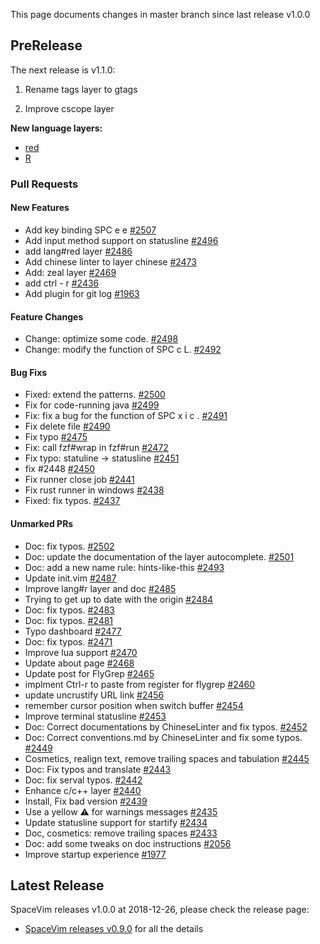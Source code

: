 This page documents changes in master branch since last release v1.0.0

## PreRelease

The next release is v1.1.0:

1. Rename tags layer to gtags

2. Improve cscope layer

**New language layers:**

- [red]()
- [R]()

### Pull Requests

<!-- call SpaceVim#dev#followHEAD#update('en') -->
<!-- SpaceVim follow HEAD en start -->

#### New Features

- Add key binding SPC e e [#2507](https://github.com/SpaceVim/SpaceVim/pull/2507)
- Add input method support on statusline [#2496](https://github.com/SpaceVim/SpaceVim/pull/2496)
- add lang#red layer [#2486](https://github.com/SpaceVim/SpaceVim/pull/2486)
- Add chinese linter to layer chinese [#2473](https://github.com/SpaceVim/SpaceVim/pull/2473)
- Add: zeal layer [#2469](https://github.com/SpaceVim/SpaceVim/pull/2469)
- add ctrl - r [#2436](https://github.com/SpaceVim/SpaceVim/pull/2436)
- Add plugin for git log [#1963](https://github.com/SpaceVim/SpaceVim/pull/1963)

#### Feature Changes

- Change: optimize some code. [#2498](https://github.com/SpaceVim/SpaceVim/pull/2498)
- Change: modify the function of SPC c L. [#2492](https://github.com/SpaceVim/SpaceVim/pull/2492)

#### Bug Fixs

- Fixed: extend the patterns. [#2500](https://github.com/SpaceVim/SpaceVim/pull/2500)
- Fix for code-running java [#2499](https://github.com/SpaceVim/SpaceVim/pull/2499)
- Fix: fix a bug for the function of SPC x i c . [#2491](https://github.com/SpaceVim/SpaceVim/pull/2491)
- Fix delete file [#2490](https://github.com/SpaceVim/SpaceVim/pull/2490)
- Fix typo [#2475](https://github.com/SpaceVim/SpaceVim/pull/2475)
- Fix: call fzf#wrap in fzf#run [#2472](https://github.com/SpaceVim/SpaceVim/pull/2472)
- Fix typo: statuline -> statusline [#2451](https://github.com/SpaceVim/SpaceVim/pull/2451)
- fix #2448 [#2450](https://github.com/SpaceVim/SpaceVim/pull/2450)
- Fix runner close job [#2441](https://github.com/SpaceVim/SpaceVim/pull/2441)
- Fix rust runner in windows [#2438](https://github.com/SpaceVim/SpaceVim/pull/2438)
- Fixed: fix typos. [#2437](https://github.com/SpaceVim/SpaceVim/pull/2437)

#### Unmarked PRs

- Doc: fix typos. [#2502](https://github.com/SpaceVim/SpaceVim/pull/2502)
- Doc: update the documentation of the layer autocomplete. [#2501](https://github.com/SpaceVim/SpaceVim/pull/2501)
- Doc: add a new name rule: hints-like-this [#2493](https://github.com/SpaceVim/SpaceVim/pull/2493)
- Update init.vim [#2487](https://github.com/SpaceVim/SpaceVim/pull/2487)
- Improve lang#r layer and doc [#2485](https://github.com/SpaceVim/SpaceVim/pull/2485)
- Trying to get up to date with the origin [#2484](https://github.com/SpaceVim/SpaceVim/pull/2484)
- Doc: fix typos. [#2483](https://github.com/SpaceVim/SpaceVim/pull/2483)
- Doc: fix typos. [#2481](https://github.com/SpaceVim/SpaceVim/pull/2481)
- Typo dashboard [#2477](https://github.com/SpaceVim/SpaceVim/pull/2477)
- Doc: fix typos. [#2471](https://github.com/SpaceVim/SpaceVim/pull/2471)
- Improve lua support [#2470](https://github.com/SpaceVim/SpaceVim/pull/2470)
- Update about page [#2468](https://github.com/SpaceVim/SpaceVim/pull/2468)
- Update post for FlyGrep [#2465](https://github.com/SpaceVim/SpaceVim/pull/2465)
- implment Ctrl-r to paste from register for flygrep [#2460](https://github.com/SpaceVim/SpaceVim/pull/2460)
- update uncrustify URL link [#2456](https://github.com/SpaceVim/SpaceVim/pull/2456)
- remember cursor position when switch buffer [#2454](https://github.com/SpaceVim/SpaceVim/pull/2454)
- Improve terminal statusline [#2453](https://github.com/SpaceVim/SpaceVim/pull/2453)
- Doc: Correct documentations by ChineseLinter and fix typos. [#2452](https://github.com/SpaceVim/SpaceVim/pull/2452)
- Doc: Correct conventions.md by ChineseLinter and fix some typos. [#2449](https://github.com/SpaceVim/SpaceVim/pull/2449)
- Cosmetics, realign text, remove trailing spaces and tabulation [#2445](https://github.com/SpaceVim/SpaceVim/pull/2445)
- Doc: Fix typos and translate [#2443](https://github.com/SpaceVim/SpaceVim/pull/2443)
- Doc: fix serval typos. [#2442](https://github.com/SpaceVim/SpaceVim/pull/2442)
- Enhance c/c++ layer [#2440](https://github.com/SpaceVim/SpaceVim/pull/2440)
- Install, Fix bad version [#2439](https://github.com/SpaceVim/SpaceVim/pull/2439)
- Use a yellow ⚠ for warnings messages [#2435](https://github.com/SpaceVim/SpaceVim/pull/2435)
- Update statusline support for startify [#2434](https://github.com/SpaceVim/SpaceVim/pull/2434)
- Doc, cosmetics: remove trailing spaces [#2433](https://github.com/SpaceVim/SpaceVim/pull/2433)
- Doc: add some tweaks on doc instructions [#2056](https://github.com/SpaceVim/SpaceVim/pull/2056)
- Improve startup experience [#1977](https://github.com/SpaceVim/SpaceVim/pull/1977)

<!-- SpaceVim follow HEAD en end -->

## Latest Release

SpaceVim releases v1.0.0 at 2018-12-26, please check the release page:

- [SpaceVim releases v0.9.0](https://spacevim.org/SpaceVim-release-v1.0.0/) for all the details
